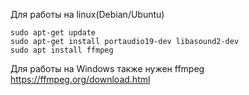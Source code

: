 Для работы на linux(Debian/Ubuntu)
    
    sudo apt-get update
    sudo apt-get install portaudio19-dev libasound2-dev
    sudo apt install ffmpeg
Для работы на Windows также нужен ffmpeg
https://ffmpeg.org/download.html
